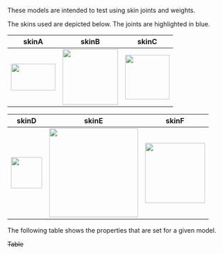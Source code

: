 These models are intended to test using skin joints and weights.  

The skins used are depicted below. The joints are highlighted in blue.  

skinA | skinB | skinC
:---: | :---: | :---:
<img src="Figures/skinA.png" height="60" width="100" align="middle"> | <img src="Figures/skinB.png" width="125" align="middle"> | <img src="Figures/skinC.png" width="100" align="middle"> 

skinD | skinE | skinF
:---: | :---: | :---:
<img src="Figures/skinD.png" width="70" align="middle"> | <img src="Figures/skinE.png" width="200" align="middle"> | <img src="Figures/skinF.png" width="135" align="middle">

The following table shows the properties that are set for a given model.  

~~Table~~ 
